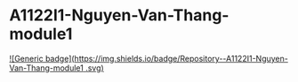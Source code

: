 # A1122I1-Nguyen-Van-Thang-module1
[![Generic badge](https://img.shields.io/badge/Repository--A1122I1-Nguyen-Van-Thang-module1
<COLOR>.svg)](https://shields.io/)
